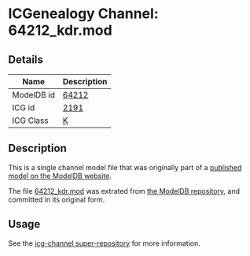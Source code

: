 # ICGenealogy Channel: 64212\_kdr.mod

## Details

Name | Description
---- | -----------
ModelDB id | [64212](http://senselab.med.yale.edu/ModelDB/ShowModel.cshtml?model=64212)
ICG id | [2191](http://icg.neurotheory.ox.ac.uk/channels/1/2191)
ICG Class | [K](http://icg.neurotheory.ox.ac.uk/channels/1)

## Description

This is a single channel model file that was originally part of a [published model on the ModelDB website](http://senselab.med.yale.edu/mModelDB/ShowModel.cshtml?model=64212).

The file [64212\_kdr.mod](64212_kdr.mod) was extrated from [the ModelDB repository](http://senselab.med.yale.edu/ModelDB/ShowModel.cshtml?model=64212), and committed in its original form.

## Usage

See the [icg-channel super-repository](https://github.com/icgenealogy/icg-channels) for more information.